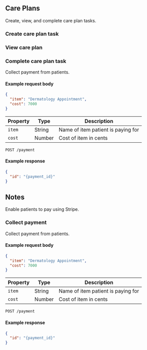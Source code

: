 ## Care Plans

Create, view, and complete care plan tasks. 

### Create care plan task 

### View care plan

### Complete care plan task 

Collect payment from patients. 

#### Example request body

```json
{
  "item": "Dermatology Appointment",
  "cost": 7000
}
```

Property |  Type | Description
---|---|---
`item` | String | Name of item patient is paying for
`cost` | Number | Cost of item in cents

```endpoint
POST /payment
```

#### Example response

```json
{
  "id": "{payment_id}"
}
```

## Notes

Enable patients to pay using Stripe.

### Collect payment

Collect payment from patients. 

#### Example request body

```json
{
  "item": "Dermatology Appointment",
  "cost": 7000
}
```

Property |  Type | Description
---|---|---
`item` | String | Name of item patient is paying for
`cost` | Number | Cost of item in cents

```endpoint
POST /payment
```

#### Example response

```json
{
  "id": "{payment_id}"
}
```